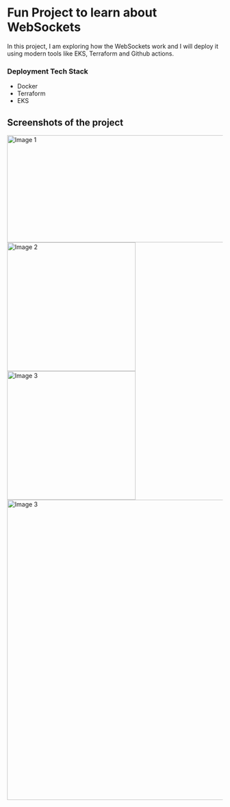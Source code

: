 # Fun Project to learn about WebSockets
 In this project, I am exploring how the WebSockets work and I will deploy it using modern tools like EKS, Terraform and Github actions.  
 ### Deployment Tech Stack
   <p>
     <ul>
       <li>Docker</li>
       <li>Terraform</li>
       <li>EKS</li>
     </ul>
   </p>

## Screenshots of the project 
<img src="https://github.com/user-attachments/assets/a548c6a6-097b-4191-b776-17b19cc6bbdb" alt="Image 1" width="600" height="250">  
</br>
<img src="https://github.com/user-attachments/assets/08bcb4f3-252d-4f8b-9cb3-11fcd5874724" alt="Image 2" width="300">  

<img src="https://github.com/user-attachments/assets/4d17414a-d747-4991-8c60-600221c2b02c" alt="Image 3" width="300"> 
</br>
<img src="https://github.com/user-attachments/assets/6cfa68a3-c4ad-447a-8791-e50cef01748a" alt="Image 3" width="600" height="700"> 
